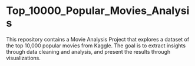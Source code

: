 # Top_10000_Popular_Movies_Analysis
This repository contains a Movie Analysis Project that explores a dataset of the top 10,000 popular movies from Kaggle. The goal is to extract insights through data cleaning and analysis, and present the results through visualizations.
